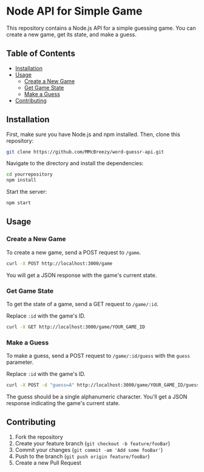 # Node API for Simple Game

This repository contains a Node.js API for a simple guessing game. You can create a new game, get its state, and make a guess.

## Table of Contents

- [Installation](#installation)
- [Usage](#usage)
  - [Create a New Game](#create-a-new-game)
  - [Get Game State](#get-game-state)
  - [Make a Guess](#make-a-guess)
- [Contributing](#contributing)

## Installation

First, make sure you have Node.js and npm installed. Then, clone this repository:

```bash
git clone https://github.com/MMcBreezy/word-guessr-api.git
```

Navigate to the directory and install the dependencies:

```bash
cd yourrepository
npm install
```

Start the server:

```bash
npm start
```

## Usage

### Create a New Game

<!-- Needs update for React UI -->

To create a new game, send a POST request to `/game`.

```bash
curl -X POST http://localhost:3000/game
```

You will get a JSON response with the game's current state.

### Get Game State

<!-- Needs update for React UI -->

To get the state of a game, send a GET request to `/game/:id`.

Replace `:id` with the game's ID.

```bash
curl -X GET http://localhost:3000/game/YOUR_GAME_ID
```

### Make a Guess

<!-- Needs update for React UI -->

To make a guess, send a POST request to `/game/:id/guess` with the `guess` parameter.

Replace `:id` with the game's ID.

```bash
curl -X POST -d "guess=A" http://localhost:3000/game/YOUR_GAME_ID/guess
```

The guess should be a single alphanumeric character. You'll get a JSON response indicating the game's current state.

## Contributing

1. Fork the repository
2. Create your feature branch (`git checkout -b feature/fooBar`)
3. Commit your changes (`git commit -am 'Add some fooBar'`)
4. Push to the branch (`git push origin feature/fooBar`)
5. Create a new Pull Request
